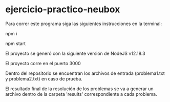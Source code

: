 # ejercicio-practico-neubox

Para correr este programa siga las siguientes instrucciones en la terminal:

npm i

npm start

El proyecto se generó con la siguiente versión de NodeJS v12.18.3

El proyecto corre en el puerto 3000

Dentro del repositorio se encuentran los archivos de entrada (problema1.txt y problema2.txt) en caso de prueba.

El resultado final de la resolución de los problemas se va a generar un archivo dentro de la carpeta 'results' correspondiente a cada problema.
